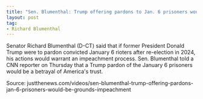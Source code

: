 ```yaml
---
title: "Sen. Blumenthal: Trump offering pardons to Jan. 6 prisoners would be grounds for impeachment"
layout: post
tag:
- Richard Blumenthal
---
```


Senator Richard Blumenthal (D-CT) said that if former President Donald Trump were to pardon convicted January 6 rioters after re-election in 2024, his actions would warrant an impeachment process. Sen. Blumenthal told a CNN reporter on Thursday that a Trump pardon of the January 6 prisoners would be a betrayal of America's trust.

Source: justthenews.com/videos/sen-blumenthal-trump-offering-pardons-jan-6-prisoners-would-be-grounds-impeachment
